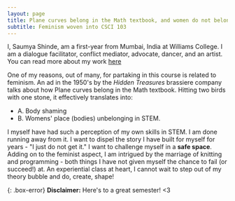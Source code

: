 ```yaml
---
layout: page
title: Plane curves belong in the Math textbook, and women do not belong there.
subtitle: Feminism woven into CSCI 103 
---
```


I, Saumya Shinde, am a first-year from Mumbai, India at Williams College. I am a dialogue facilitator, conflict mediator, advocate, dancer, and an artist. You can read more about my work [here](https://www.seedsofpeace.org/meet-saumya-doing-the-most-good-with-3900-weeks/) 

One of my reasons, out of many, for partaking in this course is related to feminism. An ad in the 1950's by the *Hidden Treasures* brassiere company talks about how Plane curves belong in the Math textbook. Hitting two birds with one stone, it effectively translates into:
- A. Body shaming
- B. Womens' place (bodies) unbelonging in STEM.

I myself have had such a perception of my own skills in STEM. I am done running away from it. I want to dispel the story I have built for myself for years - "I just do not get it." I want to challenge myself in a **safe space**. Adding on to the feminist aspect, I am intrigued by the marriage of knitting and programming - both things I have not given myself the chance to fail (or succeed!) at. An experiential class at heart, I cannot wait to step out of my theory bubble and do, create, shape!


{: .box-error}
**Disclaimer:**
Here's to a great semester! <3



